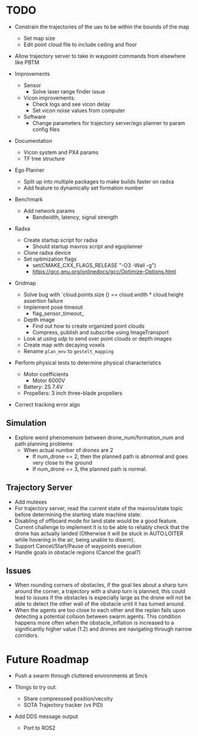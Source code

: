 # TODO
- Constrain the trajectories of the uav to be within the bounds of the map
    - Set map size
    - Edit point cloud file to include ceiling and floor

- Allow trajectory server to take in waypoint commands from elsewhere like PBTM

- Improvements
    - Sensor
        - Solve laser range finder issue
    - Vicon improvements:
        - Check logs and see vicon delay
        - Set vicon noise values from computer
    - Software
        - Change parameters for trajectory server/ego planner to param config files

- Documentation
    - Vicon system and PX4 params
    - TF tree structure

- Ego Planner
    - Split up into multiple packages to make builds faster on radxa
    - Add feature to dynamically set formation number

- Benchmark
    - Add network params 
        - Bandwidth, latency, signal strength

- Radxa 
    - Create startup script for radxa
        - Should startup mavros script and egoplanner
    - Clone radxa device
    - Set optimization flags
        - set(CMAKE_CXX_FLAGS_RELEASE "-O3 -Wall -g")
        - https://gcc.gnu.org/onlinedocs/gcc/Optimize-Options.html

- Gridmap
    - Solve bug with `cloud.points.size () == cloud.width * cloud.height assertion failure
    - Implement pose timeout
        - flag_sensor_timeout_
    - Depth image
        - Find out how to create organized point clouds
        - Compress, publish and subscribe using ImageTransport
    - Look at using udp to send over point clouds or depth images
    - Create map with decaying voxels
    - Rename `plan_env` to `gestelt_mapping`

- Perform physical tests to determine physical characteristics
    - Motor coefficients
        - Motor 6000V
    - Battery: 2S 7.4V
    - Propellers: 3 inch three-blade propellers

- Correct tracking error algo

## Simulation
- Explore weird phenomenom between drone_num/formation_num and path planning problems
    - When actual number of drones are 2 
        - If num_drone == 2, then the planned path is abnormal and goes very close to the ground
        - If num_drone == 3, the planned path is normal. 

## Trajectory Server
- Add mutexes
- For trajectory server, read the current state of the mavros/state topic before determining the starting state machine state.
- Disabling of offboard mode for land state would be a good feature. Current challenge to implement it is to be able to reliably check that the drone has actually landed (Otherwise it will be stuck in AUTO.LOITER while hovering in the air, being unable to disarm).
- Support Cancel/Start/Pause of waypoints execution
- Handle goals in obstacle regions (Cancel the goal?)

## Issues
- When rounding corners of obstacles, if the goal lies about a sharp turn around the corner, a trajectory with a sharp turn is planned, this could lead to issues if the obstacles is especially large as the drone will not be able to detect the other wall of the obstacle until it has turned around. 
- When the agents are too close to each other and the replan fails upon detecting a potential collsion between swarm agents. This condition happens more often when the obstacle_inflation is increased to a significantly higher value (1.2) and drones are navigating through narrow corridors.

# Future Roadmap
- Push a swarm through cluttered environments at 5m/s
- Things to try out:
    - Share compresssed position/vecoity
    - SOTA Trajectory tracker (vs PID)

- Add DDS message output
    - Port to ROS2